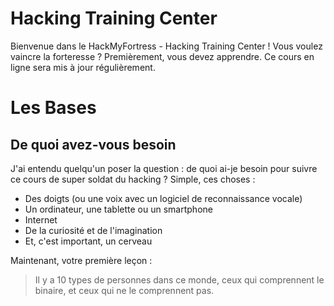 # Hacking Training Center

Bienvenue dans le HackMyFortress - Hacking Training Center ! Vous voulez vaincre la forteresse ? Premièrement, vous devez apprendre. Ce cours en ligne sera mis à jour régulièrement.

# Les Bases

## De quoi avez-vous besoin

J'ai entendu quelqu'un poser la question : de quoi ai-je besoin pour suivre ce cours de super soldat du hacking ? Simple, ces choses :

* Des doigts (ou une voix avec un logiciel de reconnaissance vocale)
* Un ordinateur, une tablette ou un smartphone
* Internet
* De la curiosité et de l'imagination
* Et, c'est important, un cerveau

Maintenant, votre première leçon :

> Il y a 10 types de personnes dans ce monde, ceux qui comprennent le binaire, et ceux qui ne le comprennent pas.